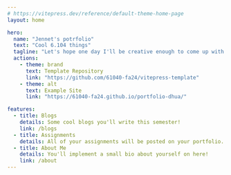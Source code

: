 ```yaml
---
# https://vitepress.dev/reference/default-theme-home-page
layout: home

hero:
  name: "Jennet's potrfolio"
  text: "Cool 6.104 things"
  tagline: "Let's hope one day I'll be creative enough to come up with an actual tagline"
  actions:
    - theme: brand
      text: Template Repository
      link: "https://github.com/61040-fa24/vitepress-template"
    - theme: alt
      text: Example Site
      link: "https://61040-fa24.github.io/portfolio-dhua/"

features:
  - title: Blogs
    details: Some cool blogs you'll write this semester!
    link: /blogs
  - title: Assignments
    details: All of your assignments will be posted on your portfolio.
  - title: About Me
    details: You'll implement a small bio about yourself on here!
    link: /about
---
```

